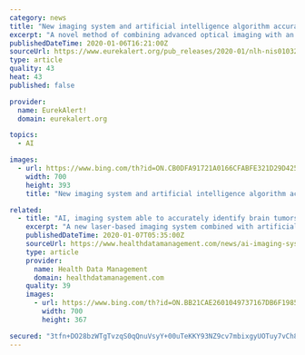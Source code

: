 ```yaml
---
category: news
title: "New imaging system and artificial intelligence algorithm accurately identify brain tumors"
excerpt: "A novel method of combining advanced optical imaging with an artificial intelligence algorithm produces accurate, real-time intraoperative diagnosis of brain tumors, a new study finds. Published in Nature Medicine on January 6, the study examined the diagnostic accuracy of brain tumor image classification through machine learning, compared with ..."
publishedDateTime: 2020-01-06T16:21:00Z
sourceUrl: https://www.eurekalert.org/pub_releases/2020-01/nlh-nis010320.php
type: article
quality: 43
heat: 43
published: false

provider:
  name: EurekAlert!
  domain: eurekalert.org

topics:
  - AI

images:
  - url: https://www.bing.com/th?id=ON.CB0DFA91721A0166CFABFE321D29D425
    width: 700
    height: 393
    title: "New imaging system and artificial intelligence algorithm accurately identify brain tumors"

related:
  - title: "AI, imaging system able to accurately identify brain tumors"
    excerpt: "A new laser-based imaging system combined with artificial intelligence is able to provide accurate ... comparable to the pathologist-based interpretation (94.6 percent and 93.9 percent, respectively). Convolutional neural networks (CNNs) “learned a hierarchy of recognizable histologic feature representations to classify the major ..."
    publishedDateTime: 2020-01-07T05:35:00Z
    sourceUrl: https://www.healthdatamanagement.com/news/ai-imaging-system-able-to-accurately-identify-brain-tumors
    type: article
    provider:
      name: Health Data Management
      domain: healthdatamanagement.com
    quality: 39
    images:
      - url: https://www.bing.com/th?id=ON.BB21CAE2601049737167DB6F1985AE66
        width: 700
        height: 367

secured: "3tfn+DO28bzWTgTvzqS0qQnuVsyY+00uTeKKY93NZ9cv7mbixgyUOTuy7vCh8DcxAKFyRadH1x5qKxCdGrtsL4zKIAzmXinhe1xCid0CXtXHNHwR6lLSHJTBc0PWLlj77Cbfnkdg2qjZG23601L5/LRlAP61L3Fyf9DLrU/RieqNBof23bb1XA3aEwUx07xYeKFwKSwSh8I+IapZgYiG4190NrNuz7KmDHvkUCDv2WCp9VAOZuGq3oXyvVwiLT4IUJv2f3scNpI7/Mo4KcUGrA==;F/65y3vQYBqYhCkYcElDmA=="
---
```


